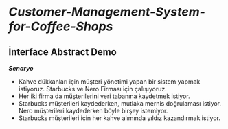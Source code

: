 # _Customer-Management-System-for-Coffee-Shops_

## İnterface Abstract Demo



 **_Senaryo_**
* Kahve dükkanları için müşteri yönetimi yapan bir sistem yapmak istiyoruz. Starbucks ve Nero Firması için çalışıyoruz.
* Her iki firma da müşterilerini veri tabanına kaydetmek istiyor.
* Starbucks müşterileri kaydederken, mutlaka mernis doğrulaması istiyor. Nero müşterileri kaydederken böyle birşey istemiyor.
* Starbucks müşterileri için her kahve alımında yıldız kazandırmak istiyor. 





